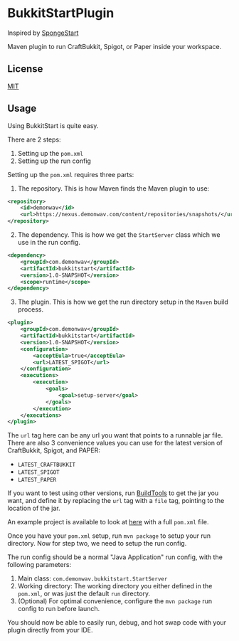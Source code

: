 BukkitStartPlugin
===========

Inspired by [SpongeStart](https://github.com/Qixalite/SpongeStart)

Maven plugin to run CraftBukkit, Spigot, or Paper inside your workspace.

License
-------

[MIT](license.txt)

Usage
-----

Using BukkitStart is quite easy.

There are 2 steps:

 1. Setting up the `pom.xml`
 2. Setting up the run config

Setting up the `pom.xml` requires three parts:

 1. The repository. This is how Maven finds the Maven plugin to use:
 
 ```xml
 <repository>
     <id>demonwav</id>
     <url>https://nexus.demonwav.com/content/repositories/snapshots/</url>
 </repository>
 ```
 
 2. The dependency. This is how we get the `StartServer` class which we use in the run config.
 
 ```xml
 <dependency>
     <groupId>com.demonwav</groupId>
     <artifactId>bukkitstart</artifactId>
     <version>1.0-SNAPSHOT</version>
     <scope>runtime</scope>
 </dependency>
 ```
 3. The plugin. This is how we get the run directory setup in the `Maven` build process.
 
 ```xml
 <plugin>
     <groupId>com.demonwav</groupId>
     <artifactId>bukkitstart</artifactId>
     <version>1.0-SNAPSHOT</version>
     <configuration>
         <acceptEula>true</acceptEula>
         <url>LATEST_SPIGOT</url>
     </configuration>
     <executions>
         <execution>
             <goals>
                 <goal>setup-server</goal>
             </goals>
         </execution>
     </executions>
 </plugin>
 ```
The `url` tag here can be any url you want that points to a runnable jar file. There are also 3 convenience values you can use for the
latest version of CraftBukkit, Spigot, and PAPER:

 * `LATEST_CRAFTBUKKIT`
 * `LATEST_SPIGOT`
 * `LATEST_PAPER`
 
If you want to test using other versions, run [BuildTools](https://www.spigotmc.org/wiki/buildtools/) to get the jar you want, and define
it by replacing the `url` tag with a `file` tag, pointing to the location of the jar.

An example project is available to look at [here](exmaple/) with a full `pom.xml` file.

Once you have your `pom.xml` setup, run `mvn package` to setup your run directory. Now for step two, we need to setup the run config.

The run config should be a normal "Java Application" run config, with the following parameters:

 1. Main class: `com.demonwav.bukkitstart.StartServer`
 2. Working directory: The working directory you either defined in the `pom.xml`, or was just the default `run` directory.
 3. (Optional) For optimal convenience, configure the `mvn package` run config to run before launch.

You should now be able to easily run, debug, and hot swap code with your plugin directly from your IDE.
